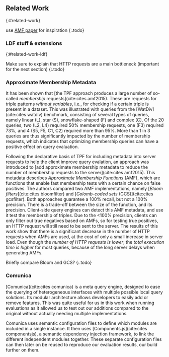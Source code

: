 ## Related Work
{:#related-work}

use [AMF paper](http://linkeddatafragments.org/publications/iswc2015-amf.pdf) for inspiration
{:.todo}

### LDF stuff & extensions
{:#related-work-ldf}

Make sure to explain that HTTP requests are a main bottleneck (important for the next section)
{:.todo}

### Approximate Membership Metadata

It has been shown that [the TPF approach produces a large number of so-called _membership_ requests](cite:cites amf2015).
These are requests for triple patterns _without variables_, i.e., for checking if a certain triple is present in a dataset.
This was illustrated with queries from the [WatDiv](cite:cites watdiv) benchmark,
consisting of several types of queries, namely linear (L), star (S), snowflake-shaped (F) and complex (C).
Of the 20 queries, two (L2, L4) required 50% membership requests,
one (F3) required 73%, and 4 (S5, F5, C1, C2) required more than 95%.
More than 1 in 3 queries are thus significantly impacted by the number of membership requests,
which indicates that optimizing membership queries can have a positive effect on query evaluation.

Following the declarative basis of TPF for including metadata into server requests to help the client improve query evalation,
an approach was introduced to [add approximate membership metadata to reduce the number of membership requests to the server](cite:cites amf2015).
This metadata describes _Approximate Membership Functions_ (AMF),
which are functions that enable fast membership tests with a certain chance on false positives.
The authors compared two AMF implementations,
namely [_Bloom filters_](cite:cites bloomfilter) and [_Golomb-coded sets_ (GCS)](cite:cites gcsfilter).
Both approaches guarantee a 100% recall, but not a 100% precision.
There is a trade-off between the size of the function, and its precision.
Client-side query engines can detect this AMF metadata,
and use it test the membership of triples.
Due to the <100% precision, clients can only filter out true negatives based on AMFs,
so for testing true positives, an HTTP request will still need to be sent to the server.
The results of this work show that there is a significant decrease in the number of HTTP requests when AMFs are used,
at the cost of only a small increase in server load.
Even though the _number of HTTP requests is lower_, the _total execution time is higher_ for most queries,
because of the long server delays when generating AMFs.

Briefly compare Bloom and GCS?
{:.todo}

### Comunica

[Comunica](cite:cites comunica) is a meta query engine, designed to ease the querying of heterogeneous interfaces
with multiple possible local query solutions.
Its modular architecture allows developers to easily add or remove features.
This was quite useful for us in this work when running evaluations
as it allowed us to test out our additions compared to the original
without actually needing multiple implementations.

Comunica uses semantic configuration files to define which modules are included in a single instance.
It then uses [Components.js](cite:cites componentsjs), a semantic dependency injection framework,
to link the different independent modules together.
These separate configuration files can then later on be reused to reproduce our evaluation results,
our build further on them.


